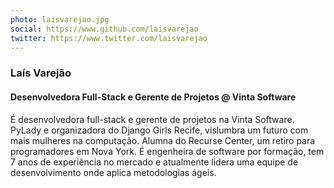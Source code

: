 ```yaml
---
photo: laisvarejao.jpg
social: https://www.github.com/laisvarejao
twitter: https://www.twitter.com/laisvarejao
---
```


### Laís Varejão
####  Desenvolvedora Full-Stack e Gerente de Projetos @ Vinta Software

É desenvolvedora full-stack e gerente de projetos na Vinta Software. PyLady e organizadora do Django Girls Recife, vislumbra um futuro com mais mulheres na computação. Alumna do Recurse Center, um retiro para programadores em Nova York. É engenheira de software por formação, tem 7 anos de experiência no mercado e atualmente lidera uma equipe de desenvolvimento onde aplica metodologias ágeis.
